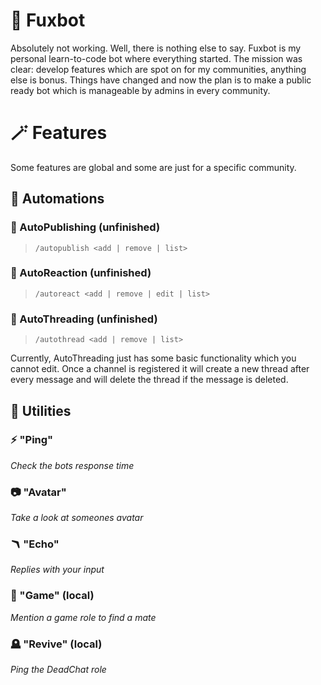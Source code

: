 # 🦊 Fuxbot

Absolutely not working. Well, there is nothing else to say. Fuxbot is my personal learn-to-code bot where everything started. The mission was clear: develop features which are spot on for my communities, anything else is bonus. Things have changed and now the plan is to make a public ready bot which is manageable by admins in every community.

# 🪄 Features

Some features are global and some are just for a specific community.

## 🤖 Automations

### 📢 AutoPublishing (unfinished)
> `/autopublish <add | remove | list>`

### 🙂 AutoReaction (unfinished)
> `/autoreact <add | remove | edit | list>`

### 🧵 AutoThreading (unfinished)
> `/autothread <add | remove | list>`

Currently, AutoThreading just has some basic functionality which you cannot edit. Once a channel is registered it will create a new thread after every message and will delete the thread if the message is deleted.

## 🔧 Utilities
### ⚡ "Ping"
*Check the bots response time*

### 📷 "Avatar"
*Take a look at someones avatar*

### 🪃 "Echo"
*Replies with your input*

### 🎣 "Game" (local)
*Mention a game role to find a mate*

### 🪦 "Revive" (local)
*Ping the DeadChat role*
